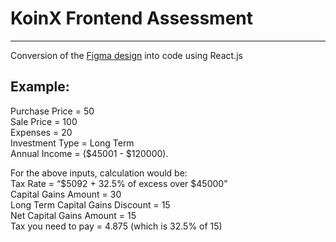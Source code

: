 # KoinX Frontend Assessment
---
Conversion of the [Figma design](https://figmashort.link/bREHpN) into code using React.js


## Example: 

Purchase Price = 50<br>
Sale Price = 100<br>
Expenses = 20<br>
Investment Type = Long Term<br>
Annual Income = ($45001 - $120000).<br>

For the above inputs, calculation would be:<br>
Tax Rate = “$5092 + 32.5% of excess over $45000”<br>
Capital Gains Amount = 30<br>
Long Term Capital Gains Discount = 15<br>
Net Capital Gains Amount = 15<br>
Tax you need to pay = 4.875 (which is 32.5% of 15)

